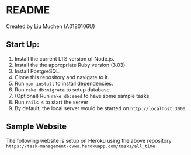 # README

Created by Liu Muchen (A0180106U)

## Start Up:

1. Install the current LTS version of Node.js.
2. Install the the appropriate Ruby version (3.03).
3. Install PostgreSQL.
4. Clone this repository and navigate to it.
5. Run `npm install` to install dependencies.
6. Run `rake db:migrate` to setup database.
7. (Optional) Run `rake db:seed` to have some sample tasks.
8. Run `rails s` to start the server
9. By default, the local server would be started on `http://localhost:3000`

## Sample Website

The following website is setup on Heroku using the above repository
`https://task-management-cvwo.herokuapp.com/tasks/all_time`